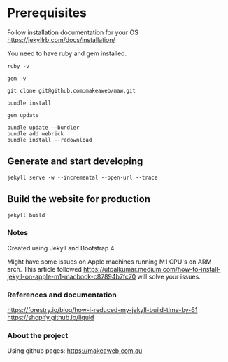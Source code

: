 # Prerequisites 

Follow installation documentation for your OS https://jekyllrb.com/docs/installation/

You need to have ruby and gem installed.

```
ruby -v
```

```
gem -v
```

```
git clone git@github.com:makeaweb/maw.git
```

```
bundle install
```

```
gem update
```

```
bundle update --bundler
bundle add webrick
bundle install --redownload
```

## Generate and start developing

```
jekyll serve -w --incremental --open-url --trace
```

## Build the website for production

```
jekyll build
```

### Notes

Created using Jekyll and Bootstrap 4

Might have some issues on Apple machines running M1 CPU's on ARM arch. This article followed https://utpalkumar.medium.com/how-to-install-jekyll-on-apple-m1-macbook-c87894b7fc70 will solve your issues.

### References and documentation

<a target="_blank" href="https://forestry.io/blog/how-i-reduced-my-jekyll-build-time-by-61/">https://forestry.io/blog/how-i-reduced-my-jekyll-build-time-by-61</a><br>
<a target="_blank" href="https://shopify.github.io/liquid/">https://shopify.github.io/liquid</a><br>

### About the project

Using github pages: https://makeaweb.com.au